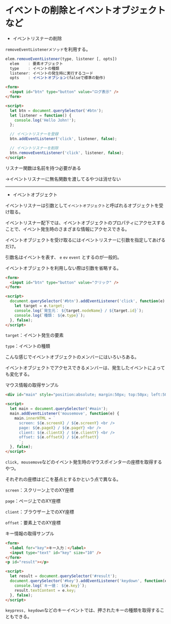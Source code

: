 # イベントの削除とイベントオブジェクトなど

- イベントリスナーの削除

`removeEventListenerメソッド`を利用する。

```jsx
elem.removeEventListener(type, listener [, opts])
  elem    : 要素オブジェクト
  type    : イベントの種類
  listener: イベントの発生時に実行するコード
  opts    : イベントオプション(falseで標準の動作)
```

```html
<form>
  <input id="btn" type="button" value="ログ表示" />
</form>

<script>
  let btn = document.querySelector('#btn');
  let listener = function() {
    console.log('Hello John!');
  };

  // イベントリスナーを登録
  btn.addEventListener('click', listener, false);

  // イベントリスナーを削除
  btn.removeEventListener('click', listener, false);
</script>
```

リスナー関数は名前を持つ必要がある

→イベントリスナーに無名関数を渡してるやつは消せない

---

- イベントオブジェクト

イベントリスナーは引数として`イベントオブジェクト`と呼ばれるオブジェクトを受け取る。

イベントリスナー配下では、イベントオブジェクトのプロパティにアクセスすることで、イベント発生時のさまざまな情報にアクセスできる。

イベントオブジェクトを受け取るにはイベントリスナーに引数を指定してあげるだけ。

引数名はイベントを表す、 `e` `ev` `event` とするのが一般的。

イベントオブジェクトを利用しない際は引数を省略する。

```html
<form>
  <input id="btn" type="button" value="クリック" />
</form>

<script>
  document.querySelector('#btn').addEventListener('click', function(e) {
    let target = e.target;
    console.log(`発生元： ${target.nodeName} / ${target.id}`);
    console.log(`種類： ${e.type}`);
  }, false);
</script>
```

`target`：イベント発生の要素

`type`：イベントの種類

こんな感じでイベントオブジェクトのメンバーにはいろいろある。

イベントオブジェクトでアクセスできるメンバーは、発生したイベントによっても変化する。

マウス情報の取得サンプル

```html
<div id="main" style="position:absolute; margin:50px; top:50px; left:50px; width:200px; height:200px; border:1px solid Black; "></div>

<script>
  let main = document.querySelector('#main');
  main.addEventListener('mousemove', function(e) {
    main.innerHTML = `
      screen: ${e.screenX} / ${e.screenY} <br />
      page: ${e.pageX} / ${e.pageY} <br />
      client: ${e.clientX} / ${e.clientY} <br />
      offset: ${e.offsetX} / ${e.offsetY}
      `;
  }, false);
</script>
```

`click, mousemove`などのイベント発生時のマウスポインターの座標を取得するやつ。

それぞれの座標はどこを基点とするかという点で異なる。

`screen`：スクリーン上でのXY座標

`page`：ページ上でのXY座標

`client`：ブラウザー上でのXY座標

`offset`：要素上でのXY座標

キー情報の取得サンプル

```html
<form>
  <label for="key">キー入力：</label>
  <input type="text" id="key" size="10" />
</form>
<p id="result"></p>

<script>
  let result = document.querySelector('#result');
  document.querySelector('#key').addEventListener('keydown', function(e) {
    console.log(`キー値： ${e.key}`);
    result.textContent = e.key;
  }, false);
</script>
```

`keypress, keydown`などのキーイベントでは、押されたキーの種類を取得することもできる。
